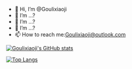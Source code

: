 - 👋 Hi, I’m @Goulixiaoji
- 👀 I’m ...?
- 🌱 I’m ...?
- 💞️ I’m ...?
- 📫 How to reach me:Goulixiaoji@outlook.com

<!---
Goulixiaoji/Goulixiaoji is a ✨ special ✨ repository because its `README.md` (this file) appears on your GitHub profile.
You can click the Preview link to take a look at your changes.
--->

[![Goulixiaoji's GitHub stats](https://github-readme-stats.vercel.app/api?username=Goulixiaoji)](https://github.com/anuraghazra/github-readme-stats)

[![Top Langs](https://github-readme-stats.vercel.app/api/top-langs/?username=Goulixiaoji&layout=compact)](https://github.com/anuraghazra/github-readme-stats)
